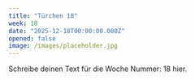 ```yaml
---
title: "Türchen 18"
week: 18
date: "2025-12-18T00:00:00.000Z"
opened: false
image: /images/placeholder.jpg
---
```


Schreibe deinen Text für die Woche Nummer: 18 hier.
